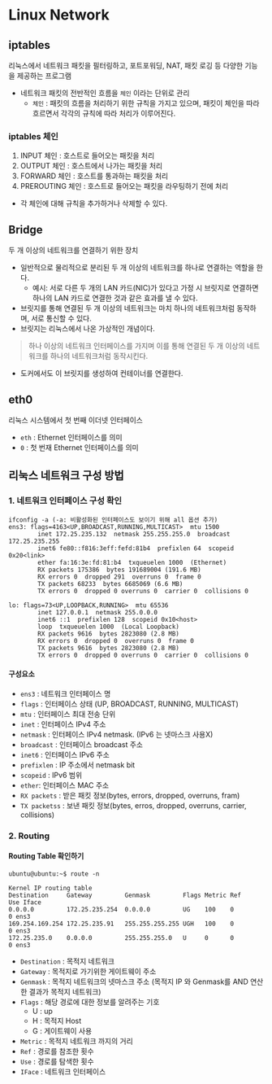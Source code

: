 # Linux Network


## iptables
리눅스에서 네트워크 패킷을 필터링하고, 포트포워딩, NAT, 패킷 로깅 등 다양한 기능을 제공하는 프로그램
- 네트워크 패킷의 전반적인 흐름을 `체인` 이라는 단위로 관리
  - `체인` : 패킷의 흐름을 처리하기 위한 규칙을 가지고 있으며, 패킷이 체인을 따라 흐르면서 각각의 규칙에 따라 처리가 이루어진다.

### iptables 체인
1. INPUT 체인 : 호스트로 들어오는 패킷을 처리
2. OUTPUT 체인 : 호스트에서 나가는 패킷을 처리
3. FORWARD 체인 : 호스트를 통과하는 패킷을 처리
4. PREROUTING 체인 : 호스트로 들어오는 패킷을 라우팅하기 전에 처리
- 각 체인에 대해 규칙을 추가하거나 삭제할 수 있다.


## Bridge
두 개 이상의 네트워크를 연결하기 위한 장치
- 일반적으로 물리적으로 분리된 두 개 이상의 네트워크를 하나로 연결하는 역할을 한다.
  - 예시: 서로 다른 두 개의 LAN 카드(NIC)가 있다고 가정 시 브릿지로 연결하면 하나의 LAN 카드로 연결한 것과 같은 효과를 낼 수 있다.
- 브릿지를 통해 연결된 두 개 이상의 네트워크는 마치 하나의 네트워크처럼 동작하며, 서로 통신할 수 있다.
- 브릿지는 리눅스에서 나온 가상적인 개념이다.
> 하나 이상의 네트워크 인터페이스를 가지며 이를 통해 연결된 두 개 이상의 네트워크를 하나의 네트워크처럼 동작시킨다.
- 도커에서도 이 브릿지를 생성하여 컨테이너를 연결한다.

## eth0
리눅스 시스템에서 첫 번째 이더넷 인터페이스
- `eth` : Ethernet 인터페이스를 의미
- `0` : 첫 번재 Ethernet 인터페이스를 의미

## 리눅스 네트워크 구성 방법

### 1. 네트워크 인터페이스 구성 확인
```
ifconfig -a (-a: 비활성화된 인터페이스도 보이기 위해 all 옵션 추가)
ens3: flags=4163<UP,BROADCAST,RUNNING,MULTICAST>  mtu 1500
        inet 172.25.235.132  netmask 255.255.255.0  broadcast 172.25.235.255
        inet6 fe80::f816:3eff:fefd:81b4  prefixlen 64  scopeid 0x20<link>
        ether fa:16:3e:fd:81:b4  txqueuelen 1000  (Ethernet)
        RX packets 175386  bytes 191689004 (191.6 MB)
        RX errors 0  dropped 291  overruns 0  frame 0
        TX packets 68233  bytes 6685069 (6.6 MB)
        TX errors 0  dropped 0 overruns 0  carrier 0  collisions 0

lo: flags=73<UP,LOOPBACK,RUNNING>  mtu 65536
        inet 127.0.0.1  netmask 255.0.0.0
        inet6 ::1  prefixlen 128  scopeid 0x10<host>
        loop  txqueuelen 1000  (Local Loopback)
        RX packets 9616  bytes 2823080 (2.8 MB)
        RX errors 0  dropped 0  overruns 0  frame 0
        TX packets 9616  bytes 2823080 (2.8 MB)
        TX errors 0  dropped 0 overruns 0  carrier 0  collisions 0
```
#### 구성요소
- `ens3` : 네트워크 인터페이스 명
- `flags` : 인터페이스 상태 (UP, BROADCAST, RUNNING, MULTICAST)
- `mtu` : 인터페이스 최대 전송 단위
- `inet` : 인터페이스 IPv4 주소
- `netmask` : 인터페이스 IPv4 netmask. (IPv6 는 넷마스크 사용X)
- `broadcast` : 인터페이스 broadcast 주소
- `inet6` : 인터페이스 IPv6 주소
- `prefixlen` : IP 주소에서 netmask bit
- `scopeid` : IPv6 범위
- `ether`: 인터페이스 MAC 주소
- `RX packets` : 받은 패킷 정보(bytes, errors, dropped, overruns, fram)
- `TX packetss` : 보낸 패킷 정보(bytes, erros, dropped, overruns, carrier, collisions)

### 2. Routing

#### Routing Table 확인하기
```
ubuntu@ubuntu:~$ route -n

Kernel IP routing table
Destination     Gateway         Genmask         Flags Metric Ref    Use Iface
0.0.0.0         172.25.235.254  0.0.0.0         UG    100    0        0 ens3
169.254.169.254 172.25.235.91   255.255.255.255 UGH   100    0        0 ens3
172.25.235.0    0.0.0.0         255.255.255.0   U     0      0        0 ens3

```
- `Destination` : 목적지 네트워크
- `Gateway` : 목적지로 가기위한 게이트웨이 주소
- `Genmask` : 목적지 네트워크의 넷마스크 주소 (목적지 IP 와 Genmask를 AND 연산한 결과가 목적지 네트워크)
- `Flags` : 해당 경로에 대한 정보를 알려주는 기호
  - U : up
  - H : 목적지 Host
  - G : 게이트웨이 사용
- `Metric` : 목적지 네트워크 까지의 거리
- `Ref` : 경로를 참조한 횟수
- `Use` : 경로를 탐색한 횟수
- `IFace` : 네트워크 인터페이스
